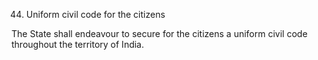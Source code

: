 44. Uniform civil code for the citizens

The State shall endeavour to secure for the citizens a uniform civil code throughout the territory of India.

